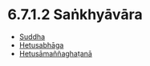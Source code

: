 # 6.7.1.2 Saṅkhyāvāra

* [Suddha](6.7.1.2/Suddha.md)
* [Hetusabhāga](6.7.1.2/Hetusabhaga.md)
* [Hetusāmaññaghaṭanā](6.7.1.2/Hetusamannaghatana.md)
